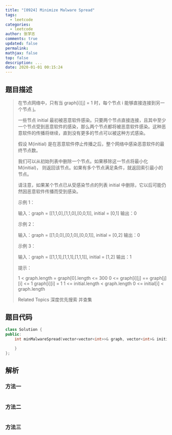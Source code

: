 ```yaml
---
title: "[0924] Minimize Malware Spread"
tags:
  - leetcode
categories:
  - leetcode
author: 张学志
comments: true
updated: false
permalink:
mathjax: false
top: false
description: ...
date: 2020-01-01 00:15:24
---
```


## 题目描述

> 在节点网络中，只有当 graph[i][j] = 1 时，每个节点 i 能够直接连接到另一个节点 j。 
> 
> 一些节点 initial 最初被恶意软件感染。只要两个节点直接连接，且其中至少一个节点受到恶意软件的感染，那么两个节点都将被恶意软件感染。这种恶意软件的传播将继续，直到没有更多的节点可以被这种方式感染。 
> 
> 假设 M(initial) 是在恶意软件停止传播之后，整个网络中感染恶意软件的最终节点数。 
> 
> 我们可以从初始列表中删除一个节点。如果移除这一节点将最小化 M(initial)， 则返回该节点。如果有多个节点满足条件，就返回索引最小的节点。 
> 
> 请注意，如果某个节点已从受感染节点的列表 initial 中删除，它以后可能仍然因恶意软件传播而受到感染。 
> 
> 
> 
> 
> 
> 
> 示例 1： 
> 
> 输入：graph = [[1,1,0],[1,1,0],[0,0,1]], initial = [0,1]
> 输出：0
> 
> 
> 示例 2： 
> 
> 输入：graph = [[1,0,0],[0,1,0],[0,0,1]], initial = [0,2]
> 输出：0
> 
> 
> 示例 3： 
> 
> 输入：graph = [[1,1,1],[1,1,1],[1,1,1]], initial = [1,2]
> 输出：1
> 
> 
> 
> 
> 提示： 
> 
> 
> 1 < graph.length = graph[0].length <= 300 
> 0 <= graph[i][j] == graph[j][i] <= 1 
> graph[i][i] = 1 
> 1 <= initial.length < graph.length 
> 0 <= initial[i] < graph.length 
> 
> Related Topics 深度优先搜索 并查集

## 题目代码

```cpp
class Solution {
public:
    int minMalwareSpread(vector<vector<int>>& graph, vector<int>& initial) {
        
    }
};
```

## 解析

### 方法一

```cpp

```

### 方法二

```cpp

```

### 方法三

```cpp

```

